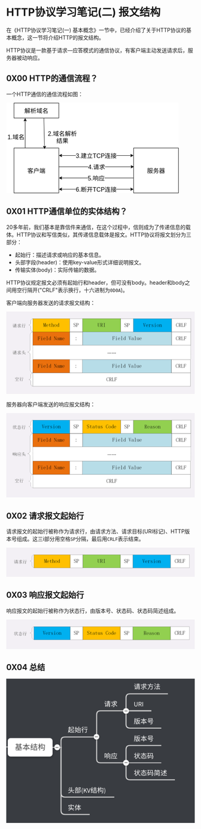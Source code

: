 # HTTP协议学习笔记(二) 报文结构

在《HTTP协议学习笔记(一) 基本概念》一节中，已经介绍了关于HTTP协议的基本概念，这一节将介绍HTTP的报文结构。

HTTP协议是一款基于请求—应答模式的通信协议，有客户端主动发送请求后，服务器被动响应。

## 0X00 HTTP的通信流程？

一个HTTP通信的通信流程如图：

![](raws/基本结构/HTTP通信流程.png)

## 0X01 HTTP通信单位的实体结构？

20多年前，我们基本是靠信件来通信，在这个过程中，信则成为了传递信息的载体。HTTP协议和写信类似，其传递信息载体是报文。HTTP协议将报文划分为三部分：

- 起始行：描述请求或响应的基本信息。
- 头部字段(header)：使用key-value形式详细说明报文。
- 传输实体(body)：实际传输的数据。

HTTP协议规定报文必须有起始行和header，但可没有body。header和body之间用空行隔开("CRLF"表示换行，十六进制为`0D0A`)。

客户端向服务器发送的请求报文结构：

![](raws/基本结构/HTTP请求报文结构.png)

服务器向客户端发送的响应报文结构：

![](raws/基本结构/响应报文头部结构.png)

## 0X02 请求报文起始行

请求报文的起始行被称作为请求行，由请求方法、请求目标(URI标记)、HTTP版本号组成。这三i部分用空格`SP`分隔，最后用`CRLF`表示结束。

![](raws/基本结构/请求行结构.png)

## 0X03 响应报文起始行

响应报文的起始行被称作为状态行，由版本号、状态码、状态码简述组成。

![](raws/基本结构/状态行结构.png)

## 0X04 总结

![](raws/基本结构/HTTP基础结构知识图谱.png)